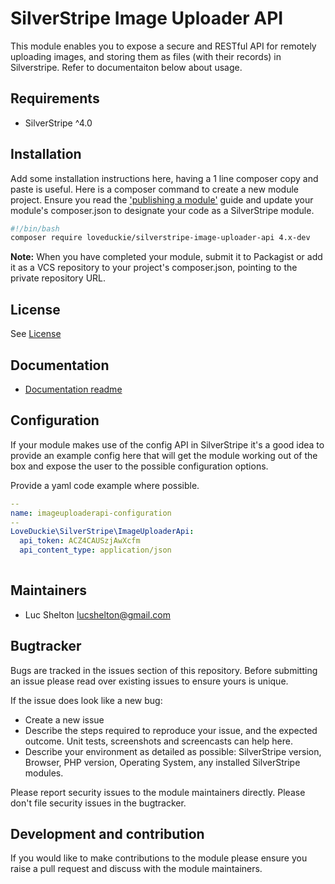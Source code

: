 # SilverStripe Image Uploader API

This module enables you to expose a secure and RESTful API for remotely uploading images, and storing them as files (with their records) in Silverstripe. Refer to documentaiton below about usage.

## Requirements

* SilverStripe ^4.0

## Installation

Add some installation instructions here, having a 1 line composer copy and paste is useful.
Here is a composer command to create a new module project. Ensure you read the
['publishing a module'](https://docs.silverstripe.org/en/developer_guides/extending/how_tos/publish_a_module/) guide
and update your module's composer.json to designate your code as a SilverStripe module.

```bash
#!/bin/bash
composer require loveduckie/silverstripe-image-uploader-api 4.x-dev
```

**Note:** When you have completed your module, submit it to Packagist or add it as a VCS repository to your
project's composer.json, pointing to the private repository URL.

## License

See [License](license.md)

## Documentation

* [Documentation readme](docs/en/readme.md)

## Configuration

If your module makes use of the config API in SilverStripe it's a good idea to provide an example config
 here that will get the module working out of the box and expose the user to the possible configuration options.

Provide a yaml code example where possible.

```yaml
--
name: imageuploaderapi-configuration
--
LoveDuckie\SilverStripe\ImageUploaderApi:
  api_token: ACZ4CAUSzjAwXcfm
  api_content_type: application/json
  
```

## Maintainers

* Luc Shelton <lucshelton@gmail.com>

## Bugtracker

Bugs are tracked in the issues section of this repository. Before submitting an issue please read over
existing issues to ensure yours is unique.

If the issue does look like a new bug:

* Create a new issue
* Describe the steps required to reproduce your issue, and the expected outcome. Unit tests, screenshots
 and screencasts can help here.
* Describe your environment as detailed as possible: SilverStripe version, Browser, PHP version,
 Operating System, any installed SilverStripe modules.

Please report security issues to the module maintainers directly. Please don't file security issues in the bugtracker.

## Development and contribution

If you would like to make contributions to the module please ensure you raise a pull request and discuss with the module maintainers.
